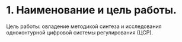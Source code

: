 # 1. Наименование и цель работы. 

Цель работы: овладение методикой синтеза и исследования одноконтурной цифровой системы регулирования (ЦСР).